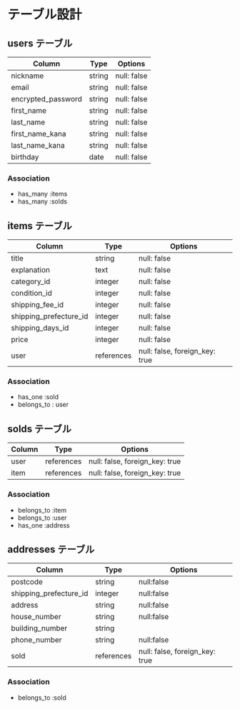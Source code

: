 # テーブル設計

## users テーブル

| Column              | Type   | Options     |
| ------------------- | ------ | ----------- |
| nickname            | string | null: false |
| email               | string | null: false |
| encrypted_password  | string | null: false |
| first_name          | string | null: false |
| last_name           | string | null: false |
| first_name_kana     | string | null: false |
| last_name_kana      | string | null: false |
| birthday            | date   | null: false |

### Association

- has_many :items
- has_many :solds

## items テーブル

| Column                 | Type       | Options                        |
| ---------------------- | ---------- | ------------------------------ |
| title                  | string     | null: false                    |
| explanation            | text       | null: false                    |
| category_id            | integer    | null: false                    |
| condition_id           | integer    | null: false                    |
| shipping_fee_id        | integer    | null: false                    |
| shipping_prefecture_id | integer    | null: false                    |
| shipping_days_id       | integer    | null: false                    |
| price                  | integer    | null: false                    |
| user                   | references | null: false, foreign_key: true |

### Association

- has_one :sold
- belongs_to : user

## solds テーブル

| Column    | Type       | Options                        |
| --------- | ---------- | ------------------------------ |
| user      | references | null: false, foreign_key: true |
| item      | references | null: false, foreign_key: true |

### Association

- belongs_to :item
- belongs_to :user
- has_one :address

## addresses テーブル

| Column                     | Type       | Options                       |
| -------------------------- | ---------- |-------------------------------|
| postcode                   | string     |null:false                    | 
| shipping_prefecture_id     | integer    |null:false                     |
| address                    | string     |null:false                     |
| house_number               | string     |null:false                     |
| building_number            | string     |                               |
| phone_number               | string     |null:false                     |
| sold                       |references | null: false, foreign_key: true |

### Association

-  belongs_to :sold
